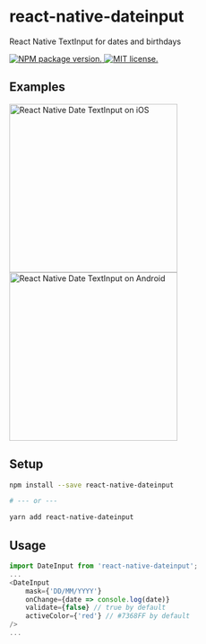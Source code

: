 # react-native-dateinput
React Native TextInput for dates and birthdays

<a href="https://www.npmjs.org/package/react-native-dateinput">
  <img src="https://badge.fury.io/js/react-native-dateinput.svg" alt="NPM package version." />
</a>
<a href="https://github.com/react-native-community/react-native-dateinput">
  <img src="https://img.shields.io/badge/license-MIT-blue.svg" alt="MIT license." />
</a>

## Examples

<img src="https://react-native-dateinput.s3-us-west-1.amazonaws.com/react-native-dateinput.ios.gif" width="300" alt="React Native Date TextInput on iOS" />

<img src="https://react-native-dateinput.s3-us-west-1.amazonaws.com/react-native-dateinput.android.gif" width="300" alt="React Native Date TextInput on Android" />

## Setup

```bash
npm install --save react-native-dateinput

# --- or ---

yarn add react-native-dateinput
```

## Usage

```javascript
import DateInput from 'react-native-dateinput';
...
<DateInput
    mask={'DD/MM/YYYY'}
    onChange={date => console.log(date)}
    validate={false} // true by default
    activeColor={'red'} // #7368FF by default
/>
...
```
